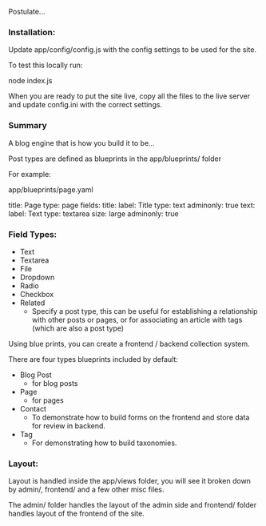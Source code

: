 Postulate...

### Installation:

Update app/config/config.js with the config settings to be used for the site.

To test this locally run:

node index.js

When you are ready to put the site live, copy all the files to the live server and update config.ini with the correct settings.


### Summary

A blog engine that is how you build it to be...

Post types are defined as blueprints in the app/blueprints/ folder

For example:

app/blueprints/page.yaml

title: Page
type: page
fields:
	title:
		label: Title
		type:  text
		adminonly:	true
	text:
		label: Text
		type:  textarea
		size:  large
		adminonly:	true

### Field Types:

-	Text
-	Textarea
-	File
-	Dropdown
-	Radio
-	Checkbox
-	Related
	-	Specify a post type, this can be useful for establishing a relationship with other posts or pages, or for
		associating an article with tags (which are also a post type)

Using blue prints, you can create a frontend / backend collection system.

There are four types blueprints included by default:

-	Blog Post
	-	for blog posts
-	Page
	-	for pages
-	Contact
	-	To demonstrate how to build forms on the frontend and store data for review in backend.
-	Tag
	-	For demonstrating how to build taxonomies.


### Layout:

Layout is handled inside the app/views folder, you will see it broken down by admin/, frontend/ and a few other misc files.

The admin/ folder handles the layout of the admin side and frontend/ folder handles layout of the frontend of the site.
